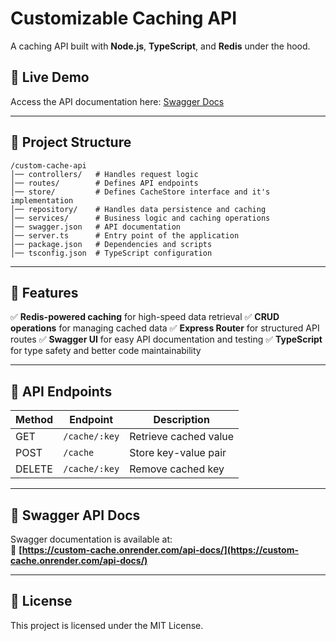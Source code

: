 # Customizable Caching API

A caching API built with **Node.js**, **TypeScript**, and **Redis** under the hood.

## 🚀 Live Demo
Access the API documentation here: [Swagger Docs](https://custom-cache.onrender.com/api-docs/)

---

## 📁 Project Structure
```
/custom-cache-api
│── controllers/   # Handles request logic
│── routes/        # Defines API endpoints
│── store/         # Defines CacheStore interface and it's implementation
│── repository/    # Handles data persistence and caching
│── services/      # Business logic and caching operations
│── swagger.json   # API documentation
│── server.ts      # Entry point of the application
│── package.json   # Dependencies and scripts
│── tsconfig.json  # TypeScript configuration
```

---

## 🔧 Features
✅ **Redis-powered caching** for high-speed data retrieval
✅ **CRUD operations** for managing cached data
✅ **Express Router** for structured API routes
✅ **Swagger UI** for easy API documentation and testing
✅ **TypeScript** for type safety and better code maintainability

---

## 📜 API Endpoints
| Method | Endpoint       | Description            |
|--------|--------------|------------------------|
| GET    | `/cache/:key` | Retrieve cached value |
| POST   | `/cache`      | Store key-value pair  |
| DELETE | `/cache/:key` | Remove cached key     |

---

## 📖 Swagger API Docs
Swagger documentation is available at:  
🔗 **[https://custom-cache.onrender.com/api-docs/](https://custom-cache.onrender.com/api-docs/)**

---

## 📜 License
This project is licensed under the MIT License.

